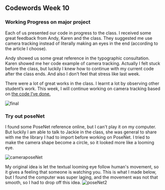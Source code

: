 ## Codewords Week 10

### Working Progress on major project

Each of us presented our code in progress to the class. I received some great feedback from Andy, Karen and the class. They suggested me use camera tracking instead of literally making an eyes in the end (according to the article I choose).


Andy showed us some great reference in the typographic consultation. Karen showed me her code example of camera tracking. Actually I felt stuck before the class, but luckily I knew how to continue with my current code after the class ends. And also I don’t feel that stress like last week.

There were a lot of great works in the class. I learnt a lot by observing other student’s work. This week, I will continue working on camera tracking based on [the code I’ve done.](https://faye12.github.io/CodeWord/majorProject/majorProject_tryout5/)

![final](https://user-images.githubusercontent.com/68985217/94926417-1d07f180-0504-11eb-879a-af1facb5aca9.gif)

### Try out poseNet

I found some PoseNet reference online, but I can't play it on my computer. But luckily I am able to talk to Jackie in the class, she was general to share with me the library I had to import before working on PoseNet. I tried to make the camera shape become a circle, so it looked more like a looming eye.

![cameraposeNet](https://user-images.githubusercontent.com/68985217/96581714-f92b1500-1325-11eb-861a-3b349bb46756.gif)

My original idea is let the textual looming eye follow human's movement, so it gives a feeling that someone is watching you. This is what I made below, but I found the computer was super laging, and the movement was not that smooth, so I had to drop off this idea.
![poseNet2](https://user-images.githubusercontent.com/68985217/96581742-03e5aa00-1326-11eb-905f-b1942fe2aea5.gif)

